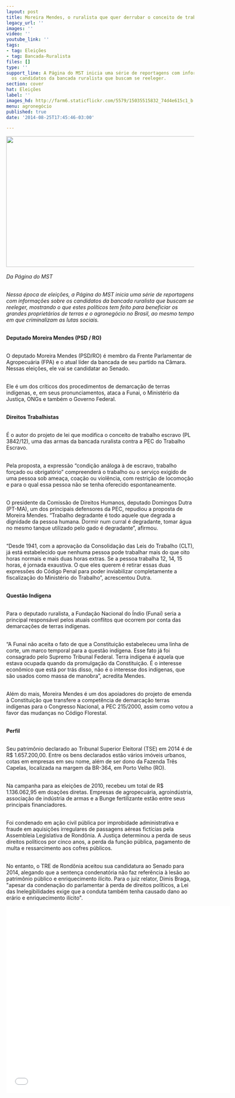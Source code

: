 ```yaml
---
layout: post
title: Moreira Mendes, o ruralista que quer derrubar o conceito de trabalho escravo
legacy_url: ''
images: ''
video: ''
youtube_link: ''
tags:
- tag: Eleições
- tag: Bancada-Ruralista
files: []
type: ''
support_line: A Página do MST inicia uma série de reportagens com informações sobre
  os candidatos da bancada ruralista que buscam se reeleger.
section: cover
hat: Eleições
label: ''
images_hd: http://farm6.staticflickr.com/5579/15035515832_74d4e615c1_b.jpg
menu: agronegócio
published: true
date: '2014-08-25T17:45:46-03:00'

---
```

<p><em><img alt="" height="350" src="http://farm6.staticflickr.com/5579/15035515832_74d4e615c1_b.jpg" width="600" /><br />
<br />
Da P&aacute;gina do MST</em></p>

<p><br />
<em>Nessa &eacute;poca de elei&ccedil;&otilde;es, a P&aacute;gina do MST inicia uma s&eacute;rie de reportagens com informa&ccedil;&otilde;es sobre os candidatos da bancada ruralista que buscam se reeleger, mostrando o que estes pol&iacute;ticos tem feito para beneficiar os grandes propriet&aacute;rios de terras e o agroneg&oacute;cio no Brasil, ao mesmo tempo em que criminalizam as lutas sociais.</em>&nbsp;</p>

<p><br />
<strong>Deputado Moreira Mendes (PSD / RO)</strong></p>

<p><br />
O deputado Moreira Mendes (PSD/RO) &eacute; membro da Frente Parlamentar de Agropecu&aacute;ria (FPA) e o atual l&iacute;der da bancada de seu partido na C&acirc;mara. Nessas elei&ccedil;&otilde;es, ele vai se candidatar ao Senado.&nbsp;</p>

<p><br />
Ele &eacute; um dos cr&iacute;ticos dos procedimentos de demarca&ccedil;&atilde;o de terras ind&iacute;genas, e, em seus pronunciamentos, ataca a Funai, o Minist&eacute;rio da Justi&ccedil;a, ONGs e tamb&eacute;m o Governo Federal.</p>

<p><br />
<strong>Direitos Trabalhistas&nbsp;</strong></p>

<p><br />
&Eacute; o autor do projeto de lei que modifica o conceito de trabalho escravo (PL 3842/12), uma das armas da bancada ruralista contra a PEC do Trabalho Escravo.&nbsp;</p>

<p><br />
Pela proposta, a express&atilde;o &ldquo;condi&ccedil;&atilde;o an&aacute;loga &agrave; de escravo, trabalho for&ccedil;ado ou obrigat&oacute;rio&rdquo; compreender&aacute; o trabalho ou o servi&ccedil;o exigido de uma pessoa sob amea&ccedil;a, coa&ccedil;&atilde;o ou viol&ecirc;ncia, com restri&ccedil;&atilde;o de locomo&ccedil;&atilde;o e para o qual essa pessoa n&atilde;o se tenha oferecido espontaneamente.</p>

<p><br />
O presidente da Comiss&atilde;o de Direitos Humanos, deputado Domingos Dutra (PT-MA), um dos principais defensores da PEC, repudiou a proposta de Moreira Mendes. &ldquo;Trabalho degradante &eacute; todo aquele que degrada a dignidade da pessoa humana. Dormir num curral &eacute; degradante, tomar &aacute;gua no mesmo tanque utilizado pelo gado &eacute; degradante&rdquo;, afirmou.</p>

<p><br />
&ldquo;Desde 1941, com a aprova&ccedil;&atilde;o da Consolida&ccedil;&atilde;o das Leis do Trabalho (CLT), j&aacute; est&aacute; estabelecido que nenhuma pessoa pode trabalhar mais do que oito horas normais e mais duas horas extras. Se a pessoa trabalha 12, 14, 15 horas, &eacute; jornada exaustiva. O que eles querem &eacute; retirar essas duas express&otilde;es do C&oacute;digo Penal para poder inviabilizar completamente a fiscaliza&ccedil;&atilde;o do Minist&eacute;rio do Trabalho&rdquo;, acrescentou Dutra.</p>

<p><br />
<strong>Quest&atilde;o Ind&iacute;gena</strong></p>

<p><br />
Para o deputado ruralista, a Funda&ccedil;&atilde;o Nacional do &Iacute;ndio (Funai) seria a principal respons&aacute;vel pelos atuais conflitos que ocorrem por conta das demarca&ccedil;&otilde;es de terras ind&iacute;genas.&nbsp;</p>

<p><br />
&ldquo;A Funai n&atilde;o aceita o fato de que a Constitui&ccedil;&atilde;o estabeleceu uma linha de corte, um marco temporal para a quest&atilde;o ind&iacute;gena. Esse fato j&aacute; foi consagrado pelo Supremo Tribunal Federal. Terra ind&iacute;gena &eacute; aquela que estava ocupada quando da promulga&ccedil;&atilde;o da Constitui&ccedil;&atilde;o. &Eacute; o interesse econ&ocirc;mico que est&aacute; por tr&aacute;s disso, n&atilde;o &eacute; o interesse dos ind&iacute;genas, que s&atilde;o usados como massa de manobra&rdquo;, acredita Mendes. &nbsp;</p>

<p><br />
Al&eacute;m do mais, Moreira Mendes &eacute; um dos apoiadores do projeto de emenda &agrave; Constitui&ccedil;&atilde;o que transfere a compet&ecirc;ncia de demarca&ccedil;&atilde;o terras ind&iacute;genas para o Congresso Nacional, a PEC 215/2000, assim como votou a favor das mudan&ccedil;as no C&oacute;digo Florestal.</p>

<p><br />
<strong>Perfil</strong></p>

<p><br />
Seu patrim&ocirc;nio declarado ao Tribunal Superior Eleitoral (TSE) em 2014 &eacute; de R$ 1.657.200,00. Entre os bens declarados est&atilde;o v&aacute;rios im&oacute;veis urbanos, cotas em empresas em seu nome, al&eacute;m de ser dono da Fazenda Tr&ecirc;s Capelas, localizada na margem da BR-364, em Porto Velho (RO).</p>

<p><br />
Na campanha para as elei&ccedil;&otilde;es de 2010, recebeu um total de R$ 1.136.062,95 em doa&ccedil;&otilde;es diretas. Empresas de agropecu&aacute;ria, agroind&uacute;stria, associa&ccedil;&atilde;o de ind&uacute;stria de armas e a Bunge fertilizante est&atilde;o entre seus principais financiadores.&nbsp;</p>

<p><br />
Foi condenado em a&ccedil;&atilde;o civil p&uacute;blica por improbidade administrativa e fraude em aquisi&ccedil;&otilde;es irregulares de passagens a&eacute;reas fict&iacute;cias pela Assembleia Legislativa de Rond&ocirc;nia. A Justi&ccedil;a determinou a perda de seus direitos pol&iacute;ticos por cinco anos, a perda da fun&ccedil;&atilde;o p&uacute;blica, pagamento de multa e ressarcimento aos cofres p&uacute;blicos.</p>

<p><br />
No entanto, o TRE de Rond&ocirc;nia aceitou sua candidatura ao Senado para 2014, alegando que a senten&ccedil;a condenat&oacute;ria n&atilde;o faz refer&ecirc;ncia &agrave; les&atilde;o ao patrim&ocirc;nio p&uacute;blico e enriquecimento il&iacute;cito. Para o juiz relator, Dimis Braga, &quot;apesar da condena&ccedil;&atilde;o do parlamentar &agrave; perda de direitos pol&iacute;ticos, a Lei das Inelegibilidades exige que a conduta tamb&eacute;m tenha causado dano ao er&aacute;rio e enriquecimento il&iacute;cito&quot;.</p>

<p><iframe allowfullscreen="" frameborder="0" height="500" src="//www.youtube.com/embed/WLg1wm7aw3w" width="600"></iframe></p>

<p>&nbsp;</p>
